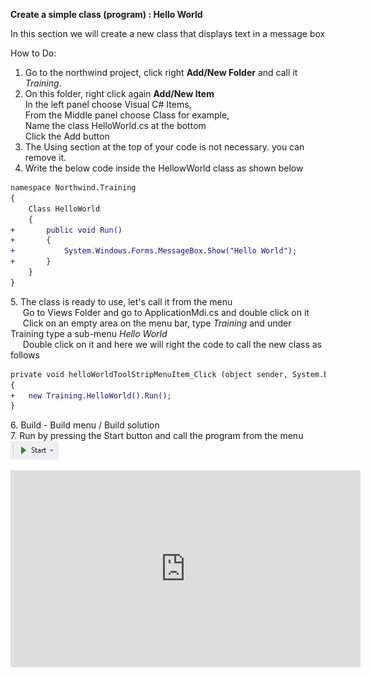﻿**Create a simple class (program) : Hello World**

In this section we will create a new class that displays text in a message box

How to Do:  

1. Go to the northwind project, click right **Add/New Folder** and call it *Training*.  
2. On this folder, right click again **Add/New Item**  
    In the left panel choose  Visual C# Items,   
	From the Middle panel choose Class for example,  
	Name the class HelloWorld.cs at the bottom  
	Click the Add button  
3. The Using section at the top of your code is not necessary. you can remove it.  
4. Write the below code inside the HellowWorld class as shown below  
 
```diff
namespace Northwind.Training
{
	Class HelloWorld
	{
+       public void Run()
+       {
+           System.Windows.Forms.MessageBox.Show("Hello World");
+       }     
	}
}
```
[](:start="5") 
5. The class is ready to use, let's call it from the menu  
&nbsp;&nbsp;&nbsp;&nbsp; Go to Views Folder and go to ApplicationMdi.cs and double click on it  
&nbsp;&nbsp;&nbsp;&nbsp; Click on an empty area on the menu bar, type *Training* and under Training type a sub-menu *Hello World*  
&nbsp;&nbsp;&nbsp;&nbsp; Double click on it and here we will right the code to call the new class as follows  
```diff
private void helloWorldToolStripMenuItem_Click (object sender, System.EventArgs e)
{
+   new Training.HelloWorld().Run();	
}
```
[](:start="6") 
6. Build - Build menu / Build solution  
7. Run by pressing the Start button and call the program from the menu ![start button](start_button.png)  


<iframe width="560" height="315" src="https://www.youtube.com/embed/CNElgYn_zgA" frameborder="0" allowfullscreen></iframe>

